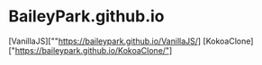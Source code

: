 # BaileyPark.github.io

[VanillaJS][""https://baileypark.github.io/VanillaJS/]
[KokoaClone]["https://baileypark.github.io/KokoaClone/"]
